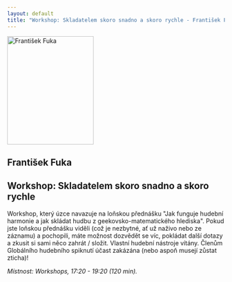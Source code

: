 ```yaml
---
layout: default
title: "Workshop: Skladatelem skoro snadno a skoro rychle - František Fuka"
---
```


<section id="speakers" class="row speakers-detail">
  <div class="speaker lab span3 nohover">
    <a href="https://plus.google.com/106378848135270560799/posts">
      <img src="/data/imgs/recnici/frantisek-fuka.jpg" width="200" height="250" alt="František Fuka" />
    </a>
    <div class="info">
      <h2>František Fuka</h2>
    </div>
  </div>
  <div class="span9 talk-info">
    <h1>Workshop: Skladatelem skoro snadno a skoro rychle</h1>
    <p>Workshop, který úzce navazuje na loňskou přednášku "Jak funguje hudební harmonie a jak skládat hudbu z geekovsko-matematického hlediska". Pokud jste loňskou přednášku viděli (což je nezbytné, ať už naživo nebo ze záznamu) a pochopili, máte možnost dozvědět se víc, pokládat další dotazy a zkusit si sami něco zahrát / složit. Vlastní hudební nástroje vítány. Členům Globálního hudebního spiknutí účast zakázána (nebo aspoň musejí zůstat zticha)!</p>
    <p><em>Místnost: Workshops, 17:20 - 19:20 (120 min).</em></p>
  </div>
</section>
